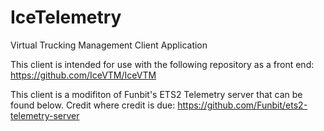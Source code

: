 # IceTelemetry
Virtual Trucking Management Client Application

This client is intended for use with the following repository as a front end: https://github.com/IceVTM/IceVTM

This client is a modifiton of Funbit's ETS2 Telemetry server that can be found below.
Credit where credit is due: https://github.com/Funbit/ets2-telemetry-server
